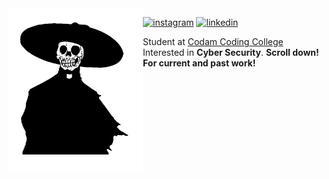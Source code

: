 <img align="left" src="https://github.com/potatokuka/potatokuka/blob/master/image/hat1.png" width="215" height="260">

[![instagram](https://img.shields.io/badge/-@im.natas-313131?style=flat-square&labelColor=313131&logo=instagram&logoColor=white&color=313131)](https://www.instagram.com/im.natas/)
[![linkedin](https://img.shields.io/badge/-@orhunp-313131?style=flat-square&labelColor=313131&logo=LinkedIn&logoColor=white&color=313131)](https://www.linkedin.com/in/griffin-reed-5b6a751b5/)

Student at <a href="https://www.codam.nl">Codam Coding College</a>
Interested in **Cyber Security**. **Scroll down! For current and past work!**
